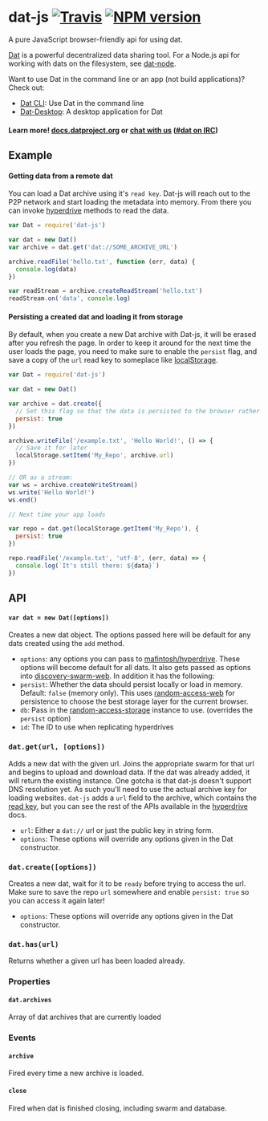# dat-js [![Travis](https://api.travis-ci.org/datproject/dat-js.svg)](https://travis-ci.org/datproject/dat-js)  [![NPM version](https://img.shields.io/npm/v/dat-js.svg?style=flat-square)](https://npmjs.org/package/dat)

A pure JavaScript browser-friendly api for using dat.

[Dat](http://datproject.org) is a powerful decentralized data sharing tool. For a Node.js api for working with dats on the filesystem, see [dat-node](http://github.com/datproject/dat-node).

Want to use Dat in the command line or an app (not build applications)? Check out:

* [Dat CLI](https://github.com/datproject/dat): Use Dat in the command line
* [Dat-Desktop](https://github.com/datproject/dat-desktop): A desktop application for Dat

#### Learn more! [docs.datproject.org](http://docs.datproject.org/) or [chat with us](https://gitter.im/datproject/discussions) ([#dat on IRC](http://webchat.freenode.net/?channels=dat))

## Example

#### Getting data from a remote dat

You can load a Dat archive using it's `read key`. Dat-js will reach out to the P2P network and start loading the metadata into memory. From there you can invoke [hyperdrive](https://www.npmjs.com/package/hyperdrive) methods to read the data.

```js
var Dat = require('dat-js')

var dat = new Dat()
var archive = dat.get('dat://SOME_ARCHIVE_URL')

archive.readFile('hello.txt', function (err, data) {
  console.log(data)
})

var readStream = archive.createReadStream('hello.txt')
readStream.on('data', console.log)
```

#### Persisting a created dat and loading it from storage

By default, when you create a new Dat archive with Dat-js, it will be erased after you refresh the page. In order to keep it around for the next time the user loads the page, you need to make sure to enable the `persist` flag, and save a copy of the `url` read key to someplace like [localStorage](https://developer.mozilla.org/en-US/docs/Web/API/Window/localStorage).

```js
var Dat = require('dat-js')

var dat = new Dat()

var archive = dat.create({
  // Set this flag so that the data is persisted to the browser rather than memory
  persist: true
})

archive.writeFile('/example.txt', 'Hello World!', () => {
  // Save it for later
  localStorage.setItem('My_Repo', archive.url)
})

// OR as a stream:
var ws = archive.createWriteStream()
ws.write('Hello World!')
ws.end()

// Next time your app loads

var repo = dat.get(localStorage.getItem('My_Repo'), {
  persist: true
})

repo.readFile('/example.txt', 'utf-8', (err, data) => {
  console.log(`It's still there: ${data}`)
})
```

## API

#### `var dat = new Dat([options])`

Creates a new dat object. The options passed here will be default for any dats created using the `add` method.

 * `options`: any options you can pass to [mafintosh/hyperdrive](https://github.com/mafintosh/hyperdrive). These options will become default for all dats. It also gets passed as options into [discovery-swarm-web](https://github.com/RangerMauve/discovery-swarm-web). In addition it has the following:
  * `persist`: Whether the data should persist locally or load in memory. Default: `false` (memory only). This uses [random-access-web](https://github.com/RangerMauve/random-access-web) for persistence to choose the best storage layer for the current browser.
  * `db`: Pass in the [random-access-storage](https://github.com/random-access-storage/random-access-storage) instance to use. (overrides the `persist` option)
  * `id`: The ID to use when replicating hyperdrives

### `dat.get(url, [options])`

Adds a new dat with the given url. Joins the appropriate swarm for that url and begins to upload and download data. If the dat was already added, it will return the existing instance. One gotcha is that dat-js doesn't support DNS resolution yet. As such you'll need to use the actual archive key for loading websites. `dat-js` adds a `url` field to the archive, which contains the [read key](https://docs.datproject.org/docs/concepts#distributed-network), but you can see the rest of the APIs available in the [hyperdrive](https://www.npmjs.com/package/hyperdrive) docs.

 * `url`: Either a `dat://` url or just the public key in string form.
 * `options`: These options will override any options given in the Dat constructor.

### `dat.create([options])`

Creates a new dat, wait for it to be `ready` before trying to access the url. Make sure to save the repo `url` somewhere and enable `persist: true` so you can access it again later!

* `options`: These options will override any options given in the Dat constructor.

### `dat.has(url)`

Returns whether a given url has been loaded already.

### Properties

#### `dat.archives`

Array of dat archives that are currently loaded

### Events

#### `archive`

Fired every time a new archive is loaded.

#### `close`

Fired when dat is finished closing, including swarm and database.
